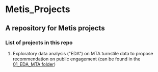 # Metis_Projects
## A repository for Metis projects
### List of projects in this repo
1. Exploratory data analysis ("EDA") on MTA turnstile data to propose recommendation on public engagement (can be found in the [01_EDA_MTA folder](https://github.com/nkim500/Metis_Projects/tree/main/01_EDA_MTA))
